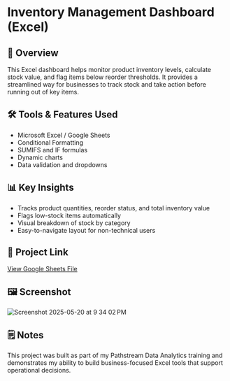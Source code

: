 # Inventory Management Dashboard (Excel)

## 🧭 Overview
This Excel dashboard helps monitor product inventory levels, calculate stock value, and flag items below reorder thresholds. It provides a streamlined way for businesses to track stock and take action before running out of key items.

## 🛠️ Tools & Features Used
- Microsoft Excel / Google Sheets
- Conditional Formatting
- SUMIFS and IF formulas
- Dynamic charts
- Data validation and dropdowns

## 📊 Key Insights
- Tracks product quantities, reorder status, and total inventory value
- Flags low-stock items automatically
- Visual breakdown of stock by category
- Easy-to-navigate layout for non-technical users

## 🔗 Project Link  
[View Google Sheets File](https://docs.google.com/spreadsheets/d/1A_BHslQ2hmok7qLsRsVrjzeNjB19L_egBUAZWalwBaU/edit#gid=0)

## 🖼️ Screenshot
![Screenshot 2025-05-20 at 9 34 02 PM](https://github.com/user-attachments/assets/dfc8ad9e-a0f9-4e8f-bf73-c1c9113a3b14)


## 🗒️ Notes
This project was built as part of my Pathstream Data Analytics training and demonstrates my ability to build business-focused Excel tools that support operational decisions.
